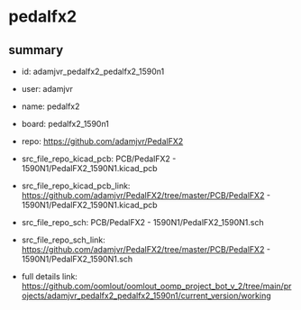 # pedalfx2
 
## summary 
* id: adamjvr_pedalfx2_pedalfx2_1590n1
* user: adamjvr
* name: pedalfx2
* board: pedalfx2_1590n1
* repo: https://github.com/adamjvr/PedalFX2
* src_file_repo_kicad_pcb: PCB/PedalFX2 - 1590N1/PedalFX2_1590N1.kicad_pcb
* src_file_repo_kicad_pcb_link: https://github.com/adamjvr/PedalFX2/tree/master/PCB/PedalFX2 - 1590N1/PedalFX2_1590N1.kicad_pcb


* src_file_repo_sch: PCB/PedalFX2 - 1590N1/PedalFX2_1590N1.sch
* src_file_repo_sch_link: https://github.com/adamjvr/PedalFX2/tree/master/PCB/PedalFX2 - 1590N1/PedalFX2_1590N1.sch
* full details link: https://github.com/oomlout/oomlout_oomp_project_bot_v_2/tree/main/projects/adamjvr_pedalfx2_pedalfx2_1590n1/current_version/working  






